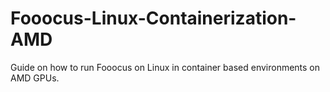 # Fooocus-Linux-Containerization-AMD
Guide on how to run Fooocus on Linux in container based environments on AMD GPUs.
